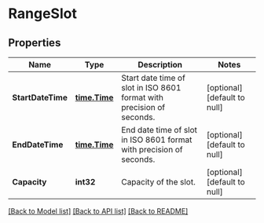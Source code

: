 # RangeSlot

## Properties
Name | Type | Description | Notes
------------ | ------------- | ------------- | -------------
**StartDateTime** | [**time.Time**](time.Time.md) | Start date time of slot in ISO 8601 format with precision of seconds. | [optional] [default to null]
**EndDateTime** | [**time.Time**](time.Time.md) | End date time of slot in ISO 8601 format with precision of seconds. | [optional] [default to null]
**Capacity** | **int32** | Capacity of the slot. | [optional] [default to null]

[[Back to Model list]](../README.md#documentation-for-models) [[Back to API list]](../README.md#documentation-for-api-endpoints) [[Back to README]](../README.md)

